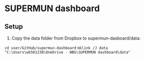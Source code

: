 # SUPERMUN dashboard

## Setup

1. Copy the data folder from Dropbox to supermun-dasboard/data:

`cd user/GitHub/supermun-dashboard`
`mklink /J data "C:\Users\wb501238\OneDrive - WBG\SUPERMUN dashboard\data"`